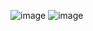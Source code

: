![image](https://user-images.githubusercontent.com/50852027/154009131-0e1e4ee9-bf3c-49f9-9305-b67c58e5b899.png)
![image](https://user-images.githubusercontent.com/50852027/154009185-f22ea5b7-a293-40e1-a411-e5c2a7fb5e5b.png)
